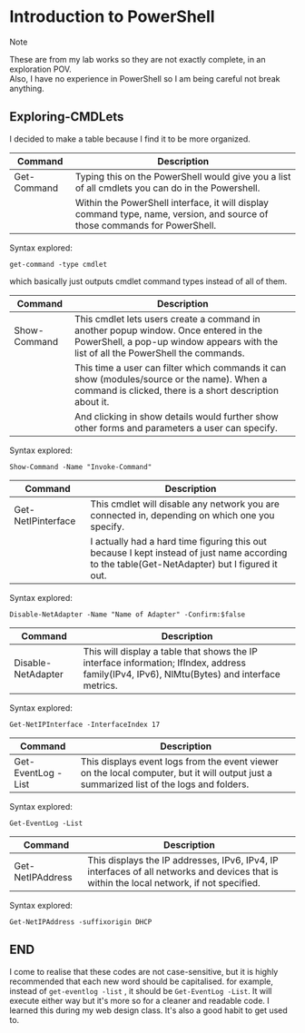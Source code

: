 # Introduction to PowerShell
> [!NOTE] 
> These are from my lab works so they are not exactly complete, in an exploration POV. \
> Also, I have no experience in PowerShell so I am being careful not break anything.

## Exploring-CMDLets
I decided to make a table because I find it to be more organized.

| Command     | Description |
| ---         | ---         |
| Get-Command | Typing this on the PowerShell would give you a list of all cmdlets you can do in the Powershell.                                                      |
|             | Within the PowerShell interface, it will display command type, name, version, and source of those commands for PowerShell.                            |

Syntax explored:
```
get-command -type cmdlet
```
which basically just outputs cmdlet command types instead of all of them.
               
| Command      | Description |
| ---          | ---         |
| Show-Command | This cmdlet lets users create a command in another popup window. Once entered in the PowerShell, a pop-up window appears with the list of all the PowerShell the commands. |
|              | This time a user can filter which commands it can show (modules/source or the name). When a command is clicked, there is a short description about it.                     | 
|              | And clicking in show details would further show other forms and parameters a user can specify.                                                                             |

Syntax explored:
```
Show-Command -Name "Invoke-Command"
```

| Command            | Description |
| ---                | ---         |
| Get-NetIPinterface | This cmdlet will disable any network you are connected in, depending on which one you specify.                                                  |
|                    | I actually had a hard time figuring this out because I kept instead of just name according to the table(Get-NetAdapter) but I figured it out.   |

Syntax explored:
```
Disable-NetAdapter -Name "Name of Adapter" -Confirm:$false
```

| Command            | Description |
| ---                | ---         |
| Disable-NetAdapter | This will display a table that shows the IP interface information; IfIndex, address family(IPv4, IPv6), NlMtu(Bytes) and interface metrics.  |

Syntax explored:
```
Get-NetIPInterface -InterfaceIndex 17
```


| Command            | Description |
| ---                | ---         |
| Get-EventLog -List | This displays event logs from the event viewer on the local computer, but it will output just a summarized list of the logs and folders. |

Syntax explored:
```
Get-EventLog -List
```

| Command            | Description |
| ---                | ---         |
| Get-NetIPAddress   | This displays the IP addresses, IPv6, IPv4, IP interfaces of all networks and devices that is within the local network, if not specified.  |

Syntax explored:
```
Get-NetIPAddress -suffixorigin DHCP
```



## END
I come to realise that these codes are not case-sensitive, but it is highly recommended that each new word should be capitalised. 
for example, instead of `get-eventlog -list` , it should be `Get-EventLog -List`. It will execute either way but it's more so for a cleaner and readable code.
I learned this during my web design class. It's also a good habit to get used to.
